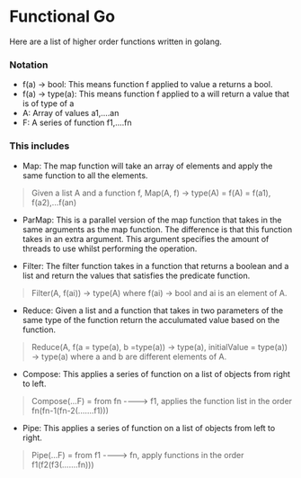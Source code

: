 # Functional Go
Here are a list of higher order functions written in golang.

### Notation
- f(a) -> bool: This means function f applied to value a returns a bool.
- f(a) -> type(a): This means function f applied to a will return a value that is of type of a
- A: Array of values a1,....an
- F: A series of function f1,....fn

### This includes 
- Map: The map function will take an array of elements and apply the same function to all the elements.
> Given a list A and a function f, Map(A, f) -> type(A) = f(A) = f(a1), f(a2),...f(an)

- ParMap: This is a parallel version of the map function that takes in the same arguments as the map function. The difference is that this function takes in an extra argument. This argument specifies the amount of threads to use whilst performing the operation.

- Filter: The filter function takes in a function that returns a boolean and a list and return the values that satisfies the predicate function.
> Filter(A, f(ai)) -> type(A) where f(ai) -> bool and ai is an element of A.

- Reduce: Given a list and a function that takes in two parameters of the same type of the function return the acculumated value based on the function.
> Reduce(A, f(a = type(a), b =type(a)) -> type(a), initialValue = type(a)) -> type(a) where a and b are different elements of A.

- Compose: This applies a series of function on a list of objects from right to left. 
> Compose(...F) = from fn ----> f1, applies the function list  in the order fn(fn-1(fn-2(.......f1)))

- Pipe: This applies a series of function on a list of objects from left to right.
> Pipe(...F) = from f1 ----> fn, apply functions in the order f1(f2(f3(.......fn)))